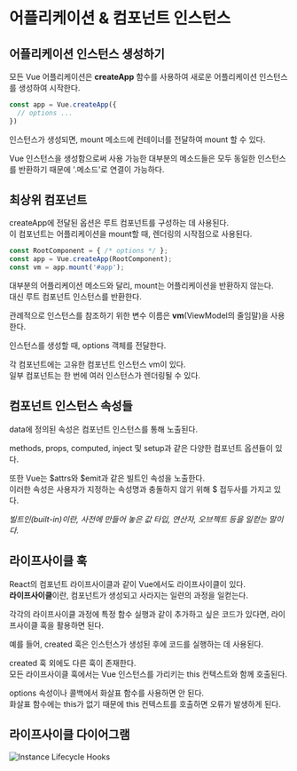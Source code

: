 # 어플리케이션 & 컴포넌트 인스턴스

## 어플리케이션 인스턴스 생성하기

모든 Vue 어플리케이션은 **createApp** 함수를 사용하여 새로운 어플리케이션 인스턴스를 생성하여 시작한다.

```javascript
const app = Vue.createApp({
  // options ...
})
```

인스턴스가 생성되면, mount 메소드에 컨테이너를 전달하여 mount 할 수 있다.

Vue 인스턴스을 생성함으로써 사용 가능한 대부분의 메소드들은 모두 동일한 인스턴스를 반환하기 때문에 '.메소드'로 연결이 가능하다.

## 최상위 컴포넌트

createApp에 전달된 옵션은 루트 컴포넌트를 구성하는 데 사용된다.  
이 컴포넌트는 어플리케이션을 mount할 때, 렌더링의 시작점으로 사용된다.

```javascript
const RootComponent = { /* options */ };
const app = Vue.createApp(RootComponent);
const vm = app.mount('#app');
```

대부분의 어플리케이션 메소드와 달리, mount는 어플리케이션을 반환하지 않는다.  
대신 루트 컴포넌트 인스턴스를 반환한다.

관례적으로 인스턴스를 참조하기 위한 변수 이름은 **vm**(ViewModel의 줄임말)을 사용한다.

인스턴스를 생성할 때, options 객체를 전달한다.

각 컴포넌트에는 고유한 컴포넌트 인스턴스 vm이 있다.  
일부 컴포넌트는 한 번에 여러 인스턴스가 렌더링될 수 있다.

## 컴포넌트 인스턴스 속성들

data에 정의된 속성은 컴포넌트 인스턴스를 통해 노출된다.

methods, props, computed, inject 및 setup과 같은 다양한 컴포넌트 옵션들이 있다.

또한 Vue는 $attrs와 $emit과 같은 빌트인 속성을 노출한다.  
이러한 속성은 사용자가 지정하는 속성명과 충돌하지 않기 위해 $ 접두사를 가지고 있다.

*빌트인(built-in)이란, 사전에 만들어 놓은 값 타입, 연산자, 오브젝트 등을 일컫는 말이다.*

## 라이프사이클 훅

React의 컴포넌트 라이프사이클과 같이 Vue에서도 라이프사이클이 있다.  
**라이프사이클**이란, 컴포넌트가 생성되고 사라지는 일련의 과정을 일컫는다.

각각의 라이프사이클 과정에 특정 함수 실행과 같이 추가하고 싶은 코드가 있다면, 라이프사이클 훅을 활용하면 된다.

예를 들어, created 훅은 인스턴스가 생성된 후에 코드를 실행하는 데 사용된다.

created 훅 외에도 다른 훅이 존재한다.  
모든 라이프사이클 훅에서는 Vue 인스턴스를 가리키는 this 컨텍스트와 함께 호출된다.

options 속성이나 콜백에서 화살표 함수를 사용하면 안 된다.  
화살표 함수에는 this가 없기 때문에 this 컨텍스트를 호출하면 오류가 발생하게 된다.

## 라이프사이클 다이어그램

![Instance Lifecycle Hooks](https://miro.medium.com/max/1838/1*tnSXRrpLBYmfHnIagITlcg.png)